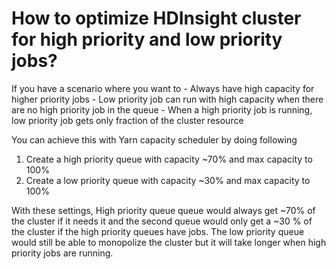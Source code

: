 <h1>How to optimize HDInsight cluster for high priority and low priority jobs? </h1>
If you have a scenario where you want to
-	Always have high capacity for higher priority jobs
-	Low priority job can run with high capacity when there are no high priority job in the queue
-	When a high priority job is running, low priority job gets only fraction of the cluster resource

You can achieve this with Yarn capacity scheduler by doing following

1.	Create a high priority queue with capacity ~70% and max capacity to 100%
2.	Create a low priority queue with capacity ~30% and max capacity to 100%


With these settings, High priority queue queue would always get ~70% of the cluster if it needs it and the second queue would only get a ~30 % of the cluster if the high priority queues have jobs. The low priority queue would still be able to monopolize the cluster but it will take longer when high priority jobs are running.

